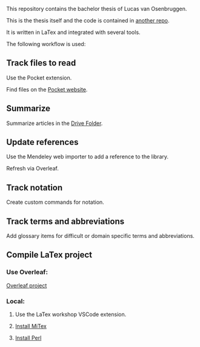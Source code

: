 This repository contains the bachelor thesis of Lucas van Osenbruggen.

This is the thesis itself and the code is contained in [another repo](https://github.com/lukaas33/VA-star-allele-calling).

It is written in LaTex and integrated with several tools.

The following workflow is used:

## Track files to read

Use the Pocket extension.

Find files on the [Pocket website](https://getpocket.com/saves).

## Summarize

Summarize articles in the [Drive Folder](https://drive.google.com/drive/folders/1xDHmReizvvLMOJcNg4HUaGAqlAxRJNt6).

## Update references

Use the Mendeley web importer to add a reference to the library.

Refresh via Overleaf.

## Track notation

Create custom commands for notation.

## Track terms and abbreviations

Add glossary items for difficult or domain specific terms and abbreviations.

## Compile LaTex project

### Use Overleaf:

[Overleaf project](https://www.overleaf.com/project/63d0f043a9db7b7953152609)

### Local:

1. Use the LaTex workshop VSCode extension.

2. [Install MiTex](https://miktex.org/download/ctan/systems/win32/miktex/setup/windows-x64/basic-miktex-22.10-x64.exe)

3. [Install Perl](https://strawberryperl.com/download/5.32.1.1/strawberry-perl-5.32.1.1-64bit.msi)